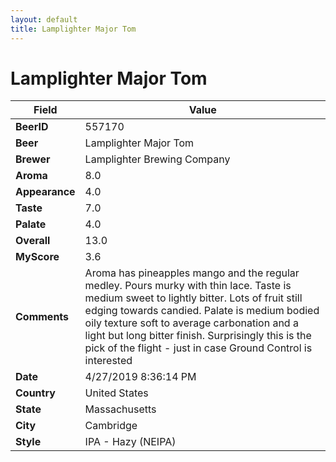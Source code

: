 ```yaml
---
layout: default
title: Lamplighter Major Tom
---
```


# Lamplighter Major Tom

| Field         | Value     |
|---------------|-----------|
| **BeerID** | 557170 |
| **Beer** | Lamplighter Major Tom |
| **Brewer** | Lamplighter Brewing Company |
| **Aroma** | 8.0 |
| **Appearance** | 4.0 |
| **Taste** | 7.0 |
| **Palate** | 4.0 |
| **Overall** | 13.0 |
| **MyScore** | 3.6 |
| **Comments** | Aroma has pineapples mango and the regular medley. Pours murky with thin lace. Taste is medium sweet to lightly bitter. Lots of fruit still edging towards candied. Palate is medium bodied oily texture soft to average carbonation and a light but long bitter finish. Surprisingly this is the pick of the flight - just in case Ground Control is interested  |
| **Date** | 4/27/2019 8:36:14 PM |
| **Country** | United States |
| **State** | Massachusetts |
| **City** | Cambridge |
| **Style** | IPA - Hazy (NEIPA) |

